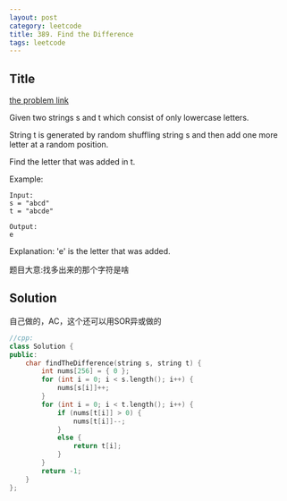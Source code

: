 ```yaml
---
layout: post
category: leetcode
title: 389. Find the Difference
tags: leetcode
---
```

## Title
[the problem link](https://leetcode.com/problems/find-the-difference/description/)

Given two strings s and t which consist of only lowercase letters.

String t is generated by random shuffling string s and then add one more letter at a random position.

Find the letter that was added in t.

Example:
	
	Input:
	s = "abcd"
	t = "abcde"
	
	Output:
	e

Explanation:
'e' is the letter that was added.

题目大意:找多出来的那个字符是啥

## Solution
自己做的，AC，这个还可以用SOR异或做的

```c++
//cpp:
class Solution {
public:
	char findTheDifference(string s, string t) {
		int nums[256] = { 0 };
		for (int i = 0; i < s.length(); i++) {
			nums[s[i]]++;
		}
		for (int i = 0; i < t.length(); i++) {
			if (nums[t[i]] > 0) {
				nums[t[i]]--;
			}
			else {
				return t[i];
			}
		}
		return -1;
	}
};
```
